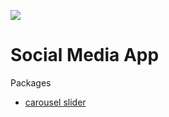 ![](https://github.com/rifqieh/social-media-app-completed/blob/master/social%20media.png)

# Social Media App
Packages
- [carousel slider](https://pub.dev/packages/carousel_slider)
